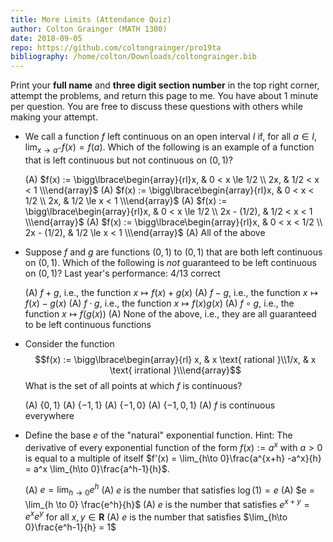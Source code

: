 ```yaml
---
title: More Limits (Attendance Quiz)
author: Colton Grainger (MATH 1300)
date: 2018-09-05
repo: https://github.com/coltongrainger/pro19ta
bibliography: /home/colton/Downloads/coltongrainger.bib
---
```


Print your **full name** and **three digit section number** in the top right corner, attempt the problems, and return this page to me. You have about $1$ minute per question. You are free to discuss these questions with others while making your attempt.

- We call a function $f$ left continuous on an open interval $I$ if, for all $a \in I$, $\lim_{x \to a^-} f(x) = f(a)$. Which of the following is an example of a function that is left continuous but not continuous on $(0,1)$?

  (A) $f(x) := \bigg\lbrace\begin{array}{rl}x, & 0 < x \le 1/2 \\ 2x, & 1/2 < x < 1 \\\end{array}$
  (A) $f(x) := \bigg\lbrace\begin{array}{rl}x, & 0 < x < 1/2 \\ 2x, & 1/2 \le x < 1 \\\end{array}$
  (A) $f(x) := \bigg\lbrace\begin{array}{rl}x, & 0 < x \le 1/2 \\ 2x - (1/2), & 1/2 < x < 1 \\\end{array}$
  (A) $f(x) := \bigg\lbrace\begin{array}{rl}x, & 0 < x < 1/2 \\ 2x - (1/2), & 1/2 \le x < 1 \\\end{array}$
  (A) All of the above

- Suppose $f$ and $g$ are functions $(0,1)$ to $(0,1)$ that are both left continuous on $(0,1)$. Which of the following is *not* guaranteed to be left continuous on $(0,1)$? Last year's performance: $4/13$ correct

  (A) $f + g$, i.e., the function $x \mapsto f(x) + g(x)$
  (A) $f - g$, i.e., the function $x \mapsto f(x) - g(x)$
  (A) $f \cdot g$, i.e., the function $x \mapsto f(x)g(x)$
  (A) $f \circ g$, i.e., the function $x \mapsto f(g(x))$
  (A) None of the above, i.e., they are all guaranteed to be left continuous functions

- Consider the function $$f(x) := \bigg\lbrace\begin{array}{rl} x, & x \text{ rational }\\1/x, & x \text{ irrational }\\\end{array}$$ 
  What is the set of all points at which $f$ is continuous?

  (A) $\{ 0, 1 \}$
  (A) $\{ -1,1 \}$
  (A) $\{-1,0 \}$
  (A) $\{ -1,0,1 \}$
  (A) $f$ is continuous everywhere


- Define the base $e$ of the "natural" exponential function. Hint: The derivative of every exponential function of the form $f(x) := a^x$ with $a>0$ is equal to a multiple of itself $f'(x) = \lim_{h\to 0}\frac{a^{x+h} -a^x}{h} = a^x \lim_{h\to 0}\frac{a^h-1}{h}$.

  (A) $e = \lim_{h\to 0} e^h$
  (A) $e$ is the number that satisfies $\log(1) = e$
  (A) $e = \lim_{h \to 0} \frac{e^h}{h}$
  (A) $e$ is the number that satisfies $e^{x+y} = e^xe^y$ for all $x,y \in \mathbf{R}$
  (A) $e$ is the number that satisfies $\lim_{h\to 0}\frac{e^h-1}{h} = 1$
